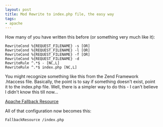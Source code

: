 ```yaml
---
layout: post
title: Mod Rewrite to index.php file, the easy way
tags:
- apache
---
```


How many of you have written this before (or something very much like it):
    
    RewriteCond %{REQUEST_FILENAME} -s [OR]
    RewriteCond %{REQUEST_FILENAME} -l [OR]
    RewriteCond %{REQUEST_FILENAME} -f [OR]
    RewriteCond %{REQUEST_FILENAME} -d
    RewriteRule ^.*$ - [NC,L]
    RewriteRule ^.*$ index.php [NC,L]

You might recognize something like this from the Zend Framework .htaccess file.  Basically, the point is to say if something doesn't exist, point it to the index.php file.  Well, there is a simpler way to do this - I can't believe I didn't know this till now...

[Apache Fallback Resource](http://httpd.apache.org/docs/2.3/mod/mod_dir.html#fallbackresource)

All of that configuration now becomes this:

    FallbackResource /index.php
